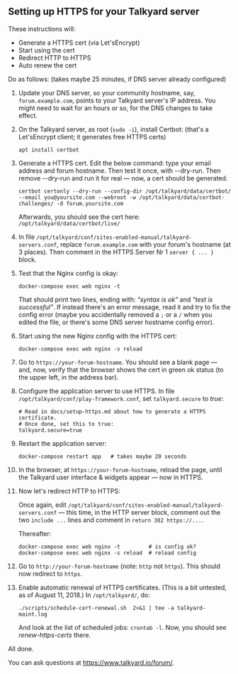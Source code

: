 Setting up HTTPS for your Talkyard server
-----

These instructions will:
 
 - Generate a HTTPS cert (via Let'sEncrypt)
 - Start using the cert
 - Redirect HTTP to HTTPS
 - Auto renew the cert
 
 Do as follows: (takes maybe 25 minutes, if DNS server already configured)

1. Update your DNS server, so your community hostname, say, `forum.example.com`, points to your Talkyard server's IP address. You might need to wait for an hours or so, for the DNS changes to take effect.

1. On the Talkyard server, as root (`sudo -i`), install Certbot: (that's a Let'sEncrypt client; it generates free HTTPS certs)

   ```
   apt install certbot
   ```

1. Generate a HTTPS cert. Edit the below command: type your email address and forum hostname. Then test it once, with --dry-run. Then remove --dry-run and run it for real — now, a cert should be generated.

   ```
   certbot certonly --dry-run --config-dir /opt/talkyard/data/certbot/ --email you@yoursite.com --webroot -w /opt/talkyard/data/certbot-challenges/ -d forum.yoursite.com
   ```

   Afterwards, you should see the cert here: `/opt/talkyard/data/certbot/live/`

1. In file `/opt/talkyard/conf/sites-enabled-manual/talkyard-servers.conf`, replace `forum.example.com` with your forum's hostname (at 3 places). Then comment in the  HTTPS Server Nr 1 `server { ... }` block.

1. Test that the Nginx config is okay:

   ```
   docker-compose exec web nginx -t
   ```

   That should print two lines, ending with: *"syntax is ok"* and *"test is successful"*. If instead there's an error message, read it and try to fix the config error (maybe you accidentally removed a `;` or a `/` when you edited the file, or there's some DNS server hostname config error).

1. Start using the new Nginx config with the HTTPS cert:
 
   ```
   docker-compose exec web nginx -s reload 
   ```

1. Go to `https://your-forum-hostname`. You should see a blank page — and, now, verify that the browser shows the cert in green ok status (to the upper left, in the address bar).

1. Configure the application server to use HTTPS. In file `/opt/talkyard/conf/play-framework.conf`, set `talkyard.secure` to *true*:

   ```
   # Read in docs/setup-https.md about how to generate a HTTPS certificate.
   # Once done, set this to true:
   talkyard.secure=true
   ```

1. Restart the application server:

   ```
   docker-compose restart app   # takes maybe 20 seconds
   ```

1. In the browser, at `https://your-forum-hostname`, reload the page, until the Talkyard user interface & widgets appear — now in HTTPS.

1. Now let's redirect HTTP to HTTPS:
 
   Once again, edit `/opt/talkyard/conf/sites-enabled-manual/talkyard-servers.conf` — this time, in the HTTP server block, comment out the two `include ...` lines and comment in `return 302 https://...`.

   Thereafter:

   ```
   docker-compose exec web nginx -t         # is config ok?
   docker-compose exec web nginx -s reload  # reload config
   ```

1. Go to `http://your-forum-hostname` (note: `http` not `https`). This should now redirect to `https`.

1. Enable automatic renewal of HTTPS certificates. (This is a bit untested, as of August 11, 2018.) In `/opt/talkyard/`, do:

   ```
   ./scripts/schedule-cert-renewal.sh  2>&1 | tee -a talkyard-maint.log
   ```

   And look at the list of scheduled jobs: `crontab -l`. Now, you should see *renew-https-certs* there.

All done.

You can ask questions at <https://www.talkyard.io/forum/>.

